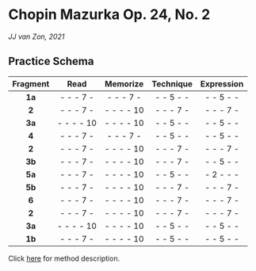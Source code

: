 Chopin Mazurka Op. 24, No. 2
============================

*JJ van Zon, 2021*

Practice Schema
---------------

| Fragment |   Read    | Memorize  | Technique |Expression |
|:--------:|:---------:|:---------:|:---------:|:---------:|
| __1a__   | - - - 7 - | - - - 7 - | - - 5 - - | - - 5 - - |
| __2__    | - - - 7 - | - - - - 10| - - - 7 - | - - - 7 - |
| __3a__   | - - - - 10| - - - - 10| - - 5 - - | - - 5 - - |
| __4__    | - - - 7 - | - - - 7 - | - - 5 - - | - - 5 - - |
| __2__    | - - - 7 - | - - - - 10| - - - 7 - | - - - 7 - |
| __3b__   | - - - 7 - | - - - - 10| - - - 7 - | - - 5 - - |
| __5a__   | - - - 7 - | - - - - 10| - - 5 - - | - 2 - - - |
| __5b__   | - - - 7 - | - - - - 10| - - - 7 - | - - - 7 - |
| __6__    | - - - 7 - | - - - - 10| - - - 7 - | - - - 7 - |
| __2__    | - - - 7 - | - - - - 10| - - - 7 - | - - - 7 - |
| __3a__   | - - - - 10| - - - - 10| - - 5 - - | - - 5 - - |
| __1b__   | - - - 7 - | - - - - 10| - - 5 - - | - - 5 - - |

Click [here](/methods/practice-schema.md) for method description.
